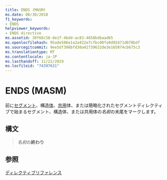 ```yaml
---
title: ENDS (MASM)
ms.date: 08/30/2018
f1_keywords:
- ENDS
helpviewer_keywords:
- ENDS directive
ms.assetid: 30f68c58-de1f-4bdd-ac83-4658bdbaad65
ms.openlocfilehash: 95ade586e1a2a422e7cfbc00fa9d92471d0f8bdf
ms.sourcegitcommit: 9ee5df398bfd30a42739632de3e165874cb675c3
ms.translationtype: MT
ms.contentlocale: ja-JP
ms.lasthandoff: 11/22/2019
ms.locfileid: "74397631"
---
```

# <a name="ends-masm"></a>ENDS (MASM)

前に[セグメント](../../assembler/masm/segment.md)、構造[体](../../assembler/masm/struct-masm.md)、[共用](../../assembler/masm/union.md)体、または簡略化されたセグメントディレクティブで始まるセグメント、構造体、または共用体の*名前*の末尾をマークします。

## <a name="syntax"></a>構文

> *名前*の**終わり**

## <a name="see-also"></a>参照

[ディレクティブリファレンス](directives-reference.md)

